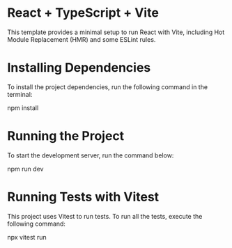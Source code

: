 # React + TypeScript + Vite
This template provides a minimal setup to run React with Vite, including Hot Module Replacement (HMR) and some ESLint rules.

# Installing Dependencies
To install the project dependencies, run the following command in the terminal:

npm install

# Running the Project
To start the development server, run the command below:

npm run dev

# Running Tests with Vitest
This project uses Vitest to run tests. To run all the tests, execute the following command:

npx vitest run